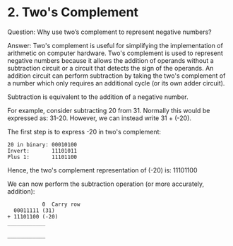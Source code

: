 # __2. Two's Complement__
Question: Why use two’s complement to represent negative numbers?

Answer: Two's complement is useful for simplifying the implementation of arithmetic on computer hardware. Two's complement is used to represent negative numbers because it allows the addition of operands without a subtraction circuit or a circuit that detects the sign of the operands. An addition circuit can perform subtraction by taking the two's complement of a number which only requires an additional cycle (or its own adder circuit).

Subtraction is equivalent to the addition of a negative number. 

For example, consider subtracting 20 from 31. Normally this would be expressed as: 31-20. However, we can instead write 31 + (-20).

The first step is to express -20 in two's complement:

    20 in binary: 00010100
    Invert:       11101011
    Plus 1:       11101100

Hence, the two's complement representation of (-20) is: 11101100

We can now perform the subtraction operation (or more accurately, addition):

               0  Carry row
      00011111 (31)  
    + 11101100 (-20)  
    ____________
      
    ____________  

 
